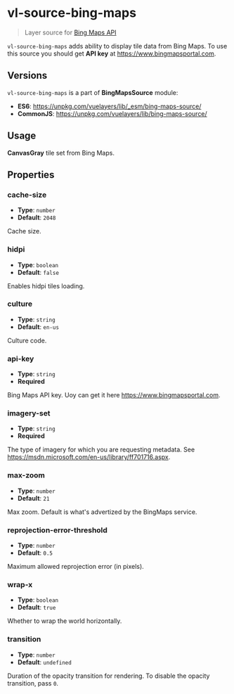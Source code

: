 # vl-source-bing-maps

> Layer source for [Bing Maps API](https://www.bing.com/maps)

`vl-source-bing-maps` adds ability to display tile data from Bing Maps. To use
this source you should get **API key** at https://www.bingmapsportal.com.

## Versions

`vl-source-bing-maps` is a part of **BingMapsSource** module:

* **ES6**: https://unpkg.com/vuelayers/lib/_esm/bing-maps-source/
* **CommonJS**: https://unpkg.com/vuelayers/lib/bing-maps-source/

## Usage

**CanvasGray** tile set from Bing Maps.

<vuep template="#usage-example"></vuep>

<script v-pre type="text/x-template" id="usage-example">
  <template>
    <vl-map :load-tiles-while-animating="true" :load-tiles-while-interacting="true" style="height: 400px">
        <vl-view :zoom.sync="zoom" :center.sync="center" :rotation.sync="rotation"></vl-view>

        <vl-layer-tile id="bing-maps">
            <vl-source-bing-maps :api-key="apiKey" :imagery-set="imagerySet"></vl-source-bing-maps>
        </vl-layer-tile>
    </vl-map>
  </template>

  <script>
    export default {
      data () {
        return { 
          zoom: 2,
          center: [0, 0],
          rotation: 0,
          apiKey: 'ArbsA9NX-AZmebC6VyXAnDqjXk6mo2wGCmeYM8EwyDaxKfQhUYyk0jtx6hX5fpMn',
          imagerySet: 'AerialWithLabels',
        }
      },
    }
  </script>
</script>

## Properties

### cache-size

- **Type**: `number`
- **Default**: `2048`

Cache size.

### hidpi

- **Type**: `boolean`
- **Default**: `false`

Enables hidpi tiles loading.

### culture

- **Type**: `string`
- **Default**: `en-us`

Culture code.

### api-key

- **Type**: `string`
- **Required**

Bing Maps API key. Uoy can get it here https://www.bingmapsportal.com.

### imagery-set

- **Type**: `string`
- **Required**

The type of imagery for which you are requesting metadata. See https://msdn.microsoft.com/en-us/library/ff701716.aspx.

### max-zoom

- **Type**: `number`
- **Default**: `21`

Max zoom. Default is what's advertized by the BingMaps service.

### reprojection-error-threshold

- **Type**: `number`
- **Default**: `0.5`

Maximum allowed reprojection error (in pixels).

### wrap-x

- **Type**: `boolean`
- **Default**: `true`

Whether to wrap the world horizontally.

### transition

- **Type**: `number`
- **Default**: `undefined`

Duration of the opacity transition for rendering. To disable the opacity transition, pass `0`.